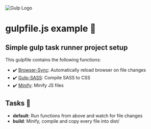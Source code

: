 ![Gulp Logo](https://upload.wikimedia.org/wikipedia/commons/7/72/Gulp.js_Logo.svg)

# gulpfile.js example :tropical_drink:

## Simple gulp task runner project setup

This gulpfile contains the following functions:

- :heavy_check_mark: [Browser-Sync](https://www.npmjs.com/package/browser-sync): Automatically reload browser on file changes
- :heavy_check_mark: [Gulp-SASS](https://www.npmjs.com/package/gulp-sass): Compile SASS to CSS
- :heavy_check_mark: [Minify](https://www.npmjs.com/package/minify): Minify JS files

## Tasks :runner:

- **default**: Run functions from above and watch for file changes
- **build**: Minify, compile and copy every file into dist/
